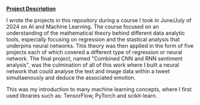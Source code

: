 <b><u>Project Description</u></b>

I wrote the projects in this repository during a course I took in June/July of 2024 on AI and Machine Learning. The course focused on an understanding of the mathematical theory behind different data analytic tools, especially focusing on regression and the stastical analysis that underpins neural networks. This theory was then applied in the form of five projects each of which covered a different type of regression or neural network. The final project, named "Combined CNN and RNN sentiment analysis", was the culmination of all of this work where I built a neural network that could analyse the text and image data within a tweet simultaenously and deduce the associated emotion.

This was my introduction to many machine learning concepts, where I first used libraries such as: TensorFlow, PyTorch and scikit-learn.
